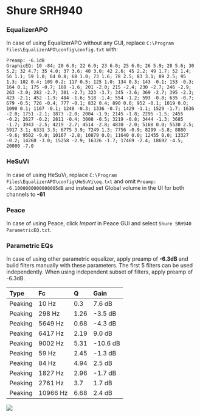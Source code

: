 # Shure SRH940

### EqualizerAPO
In case of using EqualizerAPO without any GUI, replace `C:\Program Files\EqualizerAPO\config\config.txt`
with:
```
Preamp: -6.1dB
GraphicEQ: 10 -84; 20 6.0; 22 6.0; 23 6.0; 25 6.0; 26 5.9; 28 5.6; 30 5.2; 32 4.7; 35 4.0; 37 3.6; 40 3.0; 42 2.6; 45 2.2; 49 1.7; 52 1.4; 56 1.1; 59 1.0; 64 0.8; 68 1.0; 73 1.6; 78 2.5; 83 3.1; 89 2.5; 95 1.3; 102 0.4; 109 0.2; 117 0.5; 125 1.0; 134 0.3; 143 -0.1; 153 -0.3; 164 0.1; 175 -0.7; 188 -1.6; 201 -2.0; 215 -2.4; 230 -2.7; 246 -2.9; 263 -3.0; 282 -2.7; 301 -2.7; 323 -3.7; 345 -3.6; 369 -2.7; 395 -2.3; 423 -2.1; 452 -1.9; 484 -1.6; 518 -1.4; 554 -1.2; 593 -0.8; 635 -0.7; 679 -0.5; 726 -0.4; 777 -0.1; 832 0.4; 890 0.0; 952 -0.1; 1019 0.0; 1090 0.1; 1167 -0.1; 1248 -0.3; 1336 -0.7; 1429 -1.1; 1529 -1.7; 1636 -2.0; 1751 -2.1; 1873 -2.0; 2004 -1.9; 2145 -1.8; 2295 -1.5; 2455 -0.2; 2627 -0.2; 2811 -0.4; 3008 -0.5; 3219 -0.8; 3444 -1.3; 3685 -1.7; 3943 -2.5; 4219 -2.7; 4514 -2.8; 4830 -2.0; 5168 0.0; 5530 2.5; 5917 3.1; 6331 3.5; 6775 3.9; 7249 1.3; 7756 -0.9; 8299 -5.8; 8880 -9.6; 9502 -9.0; 10167 -2.8; 10879 0.0; 11640 0.0; 12455 0.0; 13327 -0.2; 14260 -3.0; 15258 -2.9; 16326 -1.7; 17469 -2.4; 18692 -4.5; 20000 -7.0
```

### HeSuVi
In case of using HeSuVi, replace `C:\Program Files\EqualizerAPO\config\HeSuVi\eq.txt` and omit `Preamp:
-6.1000000000000005dB` and instead set Global volume in the UI for both channels to **-61**

### Peace
In case of using Peace, click *Import* in Peace GUI and select `Shure SRH940 ParametricEQ.txt`.

### Parametric EQs
In case of using other parametric equalizer, apply preamp of **-6.3dB** and build filters manually
with these parameters. The first 5 filters can be used independently.
When using independent subset of filters, apply preamp of -6.3dB.

| Type    | Fc       |    Q | Gain     |
|:--------|:---------|:-----|:---------|
| Peaking | 10 Hz    | 0.3  | 7.6 dB   |
| Peaking | 298 Hz   | 1.26 | -3.5 dB  |
| Peaking | 5649 Hz  | 0.68 | -4.3 dB  |
| Peaking | 6417 Hz  | 2.19 | 9.0 dB   |
| Peaking | 9002 Hz  | 5.31 | -10.6 dB |
| Peaking | 59 Hz    | 2.45 | -1.3 dB  |
| Peaking | 84 Hz    | 4.94 | 2.5 dB   |
| Peaking | 1827 Hz  | 2.96 | -1.7 dB  |
| Peaking | 2761 Hz  | 3.7  | 1.7 dB   |
| Peaking | 10966 Hz | 6.68 | 2.4 dB   |

![](https://raw.githubusercontent.com/jaakkopasanen/AutoEq/master/results/headphonecom/sbaf-serious/Shure%20SRH940/Shure%20SRH940.png)